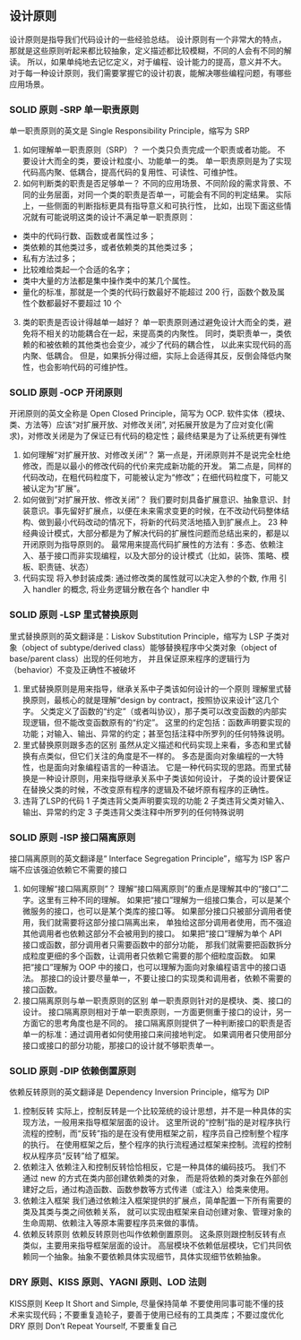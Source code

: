 ## 设计原则 
设计原则是指导我们代码设计的一些经验总结。
设计原则有一个非常大的特点，那就是这些原则听起来都比较抽象，定义描述都比较模糊，不同的人会有不同的解读。
所以，如果单纯地去记忆定义，对于编程、设计能力的提高，意义并不大。
对于每一种设计原则，我们需要掌握它的设计初衷，能解决哪些编程问题，有哪些应用场景。
### SOLID 原则 -SRP 单一职责原则
单一职责原则的英文是 Single Responsibility Principle，缩写为 SRP
1. 如何理解单一职责原则（SRP）？
一个类只负责完成一个职责或者功能。
不要设计大而全的类，要设计粒度小、功能单一的类。
单一职责原则是为了实现代码高内聚、低耦合，提高代码的复用性、可读性、可维护性。
2. 如何判断类的职责是否足够单一？
不同的应用场景、不同阶段的需求背景、不同的业务层面，对同一个类的职责是否单一，可能会有不同的判定结果。
实际上，一些侧面的判断指标更具有指导意义和可执行性，
比如，出现下面这些情况就有可能说明这类的设计不满足单一职责原则：
- 类中的代码行数、函数或者属性过多；
- 类依赖的其他类过多，或者依赖类的其他类过多；
- 私有方法过多；
- 比较难给类起一个合适的名字；
- 类中大量的方法都是集中操作类中的某几个属性。
- 量化的标准，那就是一个类的代码行数最好不能超过 200 行，函数个数及属性个数都最好不要超过 10 个
3. 类的职责是否设计得越单一越好？
单一职责原则通过避免设计大而全的类，避免将不相关的功能耦合在一起，来提高类的内聚性。
同时，类职责单一，类依赖的和被依赖的其他类也会变少，减少了代码的耦合性，
以此来实现代码的高内聚、低耦合。
但是，如果拆分得过细，实际上会适得其反，反倒会降低内聚性，也会影响代码的可维护性。
### SOLID 原则 -OCP 开闭原则
开闭原则的英文全称是 Open Closed Principle，简写为 OCP. 
软件实体（模块、类、方法等）应该“对扩展开放、对修改关闭”, 对拓展开放是为了应对变化(需求)，对修改关闭是为了保证已有代码的稳定性；最终结果是为了让系统更有弹性
1. 如何理解“对扩展开放、对修改关闭”？
第一点是，开闭原则并不是说完全杜绝修改，而是以最小的修改代码的代价来完成新功能的开发。
第二点是，同样的代码改动，在粗代码粒度下，可能被认定为“修改”；在细代码粒度下，可能又被认定为“扩展”。
2. 如何做到“对扩展开放、修改关闭”？
我们要时刻具备扩展意识、抽象意识、封装意识。事先留好扩展点，以便在未来需求变更的时候，在不改动代码整体结构、做到最小代码改动的情况下，将新的代码灵活地插入到扩展点上。
23 种经典设计模式，大部分都是为了解决代码的扩展性问题而总结出来的，都是以开闭原则为指导原则的。
最常用来提高代码扩展性的方法有：多态、依赖注入、基于接口而非实现编程，以及大部分的设计模式（比如，装饰、策略、模板、职责链、状态）
3. 代码实现
将入参封装成类: 通过修改类的属性就可以决定入参的个数, 作用
引入 handler 的概念, 将业务逻辑分散在各个 handler 中
### SOLID 原则 -LSP 里式替换原则
里式替换原则的英文翻译是：Liskov Substitution Principle，缩写为 LSP
子类对象（object of subtype/derived class）能够替换程序中父类对象（object of base/parent class）出现的任何地方，
并且保证原来程序的逻辑行为（behavior）不变及正确性不被破坏
1. 里式替换原则是用来指导，继承关系中子类该如何设计的一个原则
理解里式替换原则，最核心的就是理解“design by contract，按照协议来设计”这几个字。
父类定义了函数的“约定”（或者叫协议），那子类可以改变函数的内部实现逻辑，但不能改变函数原有的“约定”。
这里的约定包括：函数声明要实现的功能；对输入、输出、异常的约定；甚至包括注释中所罗列的任何特殊说明。
2. 里式替换原则跟多态的区别
虽然从定义描述和代码实现上来看，多态和里式替换有点类似，但它们关注的角度是不一样的。
多态是面向对象编程的一大特性，也是面向对象编程语言的一种语法。
它是一种代码实现的思路。而里式替换是一种设计原则，用来指导继承关系中子类该如何设计，
子类的设计要保证在替换父类的时候，不改变原有程序的逻辑及不破坏原有程序的正确性。
3. 违背了LSP的代码
1 子类违背父类声明要实现的功能
2 子类违背父类对输入、输出、异常的约定
3 子类违背父类注释中所罗列的任何特殊说明
### SOLID 原则 -ISP 接口隔离原则
接口隔离原则的英文翻译是“ Interface Segregation Principle”，缩写为 ISP
客户端不应该强迫依赖它不需要的接口
1. 如何理解“接口隔离原则”？
理解“接口隔离原则”的重点是理解其中的“接口”二字。这里有三种不同的理解。
如果把“接口”理解为一组接口集合，可以是某个微服务的接口，也可以是某个类库的接口等。
如果部分接口只被部分调用者使用，我们就需要将这部分接口隔离出来，
    单独给这部分调用者使用，而不强迫其他调用者也依赖这部分不会被用到的接口。
如果把“接口”理解为单个 API 接口或函数，部分调用者只需要函数中的部分功能，
    那我们就需要把函数拆分成粒度更细的多个函数，让调用者只依赖它需要的那个细粒度函数。
如果把“接口”理解为 OOP 中的接口，也可以理解为面向对象编程语言中的接口语法。
    那接口的设计要尽量单一，不要让接口的实现类和调用者，依赖不需要的接口函数。
2. 接口隔离原则与单一职责原则的区别
单一职责原则针对的是模块、类、接口的设计。
接口隔离原则相对于单一职责原则，一方面更侧重于接口的设计，另一方面它的思考角度也是不同的。
接口隔离原则提供了一种判断接口的职责是否单一的标准：通过调用者如何使用接口来间接地判定。
    如果调用者只使用部分接口或接口的部分功能，那接口的设计就不够职责单一。
### SOLID 原则 -DIP 依赖倒置原则
依赖反转原则的英文翻译是 Dependency Inversion Principle，缩写为 DIP
1. 控制反转
实际上，控制反转是一个比较笼统的设计思想，并不是一种具体的实现方法，一般用来指导框架层面的设计。
这里所说的“控制”指的是对程序执行流程的控制，而“反转”指的是在没有使用框架之前，程序员自己控制整个程序的执行。
在使用框架之后，整个程序的执行流程通过框架来控制。流程的控制权从程序员“反转”给了框架。
2. 依赖注入
依赖注入和控制反转恰恰相反，它是一种具体的编码技巧。
我们不通过 new 的方式在类内部创建依赖类的对象，
而是将依赖的类对象在外部创建好之后，通过构造函数、函数参数等方式传递（或注入）给类来使用。
3. 依赖注入框架
我们通过依赖注入框架提供的扩展点，简单配置一下所有需要的类及其类与类之间依赖关系，
就可以实现由框架来自动创建对象、管理对象的生命周期、依赖注入等原本需要程序员来做的事情。
4. 依赖反转原则
依赖反转原则也叫作依赖倒置原则。
这条原则跟控制反转有点类似，主要用来指导框架层面的设计。
高层模块不依赖低层模块，它们共同依赖同一个抽象。抽象不要依赖具体实现细节，具体实现细节依赖抽象。
### DRY 原则、KISS 原则、YAGNI 原则、LOD 法则
KISS原则 
Keep It Short and Simple, 尽量保持简单
不要使用同事可能不懂的技术来实现代码；不要重复造轮子，要善于使用已经有的工具类库；不要过度优化
DRY 原则
Don’t Repeat Yourself, 不要重复自己